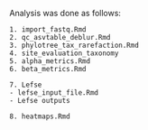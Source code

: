 

Analysis was done as follows:
```
1. import_fastq.Rmd
2. qc_asvtable_deblur.Rmd
3. phylotree_tax_rarefaction.Rmd
4. site_evaluation_taxonomy
5. alpha_metrics.Rmd
6. beta_metrics.Rmd

7. Lefse
- lefse_input_file.Rmd
- Lefse outputs

8. heatmaps.Rmd 


``` 
